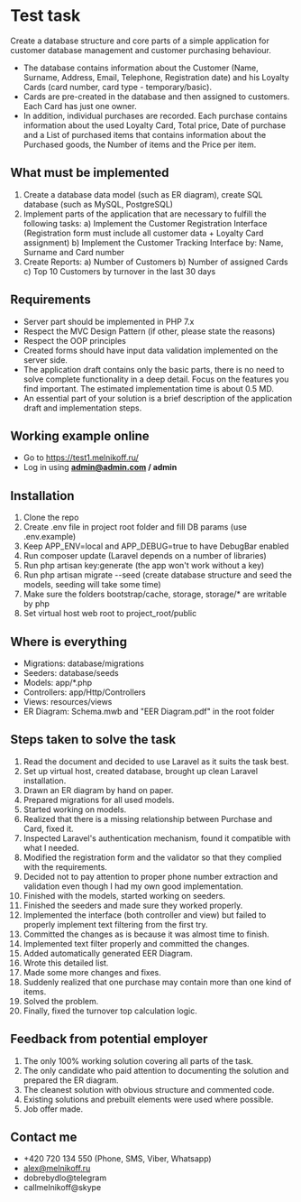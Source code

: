 # Test task

Create a database structure and core parts of a simple application for customer database management and customer purchasing behaviour.

* The database contains information about the Customer (Name, Surname, Address, Email, Telephone, Registration date) and his Loyalty Cards (card number, card type - temporary/basic).
* Cards are pre-created in the database and then assigned to customers. Each Card has just one owner.
* In addition, individual purchases are recorded. Each purchase contains information about the used Loyalty Card, Total price, Date of purchase and a List of purchased items that contains information about the Purchased goods, the Number of items and the Price per item.

## What must be implemented

1. Create a database data model (such as ER diagram), create SQL database (such as MySQL, PostgreSQL)
2. Implement parts of the application that are necessary to fulfill the following tasks:
	a) Implement the Customer Registration Interface (Registration form must include all customer data + Loyalty Card assignment)
	b) Implement the Customer Tracking Interface by: Name, Surname and Card number
3. Create Reports:
	a) Number of Customers
	b) Number of assigned Cards
	c) Top 10 Customers by turnover in the last 30 days

## Requirements

* Server part should be implemented in PHP 7.x
* Respect the MVC Design Pattern (if other, please state the reasons)
* Respect the OOP principles
* Created forms should have input data validation implemented on the server side.
* The application draft contains only the basic parts, there is no need to solve complete functionality in a deep detail. Focus on the features you find important. The estimated implementation time is about 0.5 MD.
* An essential part of your solution is a brief description of the application draft and implementation steps.

## Working example online

* Go to https://test1.melnikoff.ru/
* Log in using **admin@admin.com / admin**

## Installation

1. Clone the repo
2. Create .env file in project root folder and fill DB params (use .env.example)
3. Keep APP_ENV=local and APP_DEBUG=true to have DebugBar enabled
4. Run composer update (Laravel depends on a number of libraries)
5. Run php artisan key:generate (the app won't work without a key)
6. Run php artisan migrate --seed (create database structure and seed the models, seeding will take some time)
7. Make sure the folders bootstrap/cache, storage, storage/* are writable by php
8. Set virtual host web root to project_root/public

## Where is everything

* Migrations: database/migrations
* Seeders: database/seeds
* Models: app/*.php
* Controllers: app/Http/Controllers
* Views: resources/views
* ER Diagram: Schema.mwb and "EER Diagram.pdf" in the root folder

## Steps taken to solve the task

1. Read the document and decided to use Laravel as it suits the task best.
2. Set up virtual host, created database, brought up clean Laravel installation.
3. Drawn an ER diagram by hand on paper.
4. Prepared migrations for all used models.
5. Started working on models.
6. Realized that there is a missing relationship between Purchase and Card, fixed it.
7. Inspected Laravel's authentication mechanism, found it compatible with what I needed.
8. Modified the registration form and the validator so that they complied with the requirements.
9. Decided not to pay attention to proper phone number extraction and validation even though I had my own good implementation.
10. Finished with the models, started working on seeders.
11. Finished the seeders and made sure they worked properly.
12. Implemented the interface (both controller and view) but failed to properly implement text filtering from the first try.
13. Committed the changes as is because it was almost time to finish.
14. Implemented text filter properly and committed the changes.
15. Added automatically generated EER Diagram.
16. Wrote this detailed list.
17. Made some more changes and fixes.
18. Suddenly realized that one purchase may contain more than one kind of items.
19. Solved the problem.
20. Finally, fixed the turnover top calculation logic.

## Feedback from potential employer

1. The only 100% working solution covering all parts of the task.
2. The only candidate who paid attention to documenting the solution and prepared the ER diagram.
3. The cleanest solution with obvious structure and commented code.
4. Existing solutions and prebuilt elements were used where possible.
5. Job offer made.

## Contact me

* +420 720 134 550 (Phone, SMS, Viber, Whatsapp)
* alex@melnikoff.ru
* dobrebydlo@telegram
* callmelnikoff@skype
